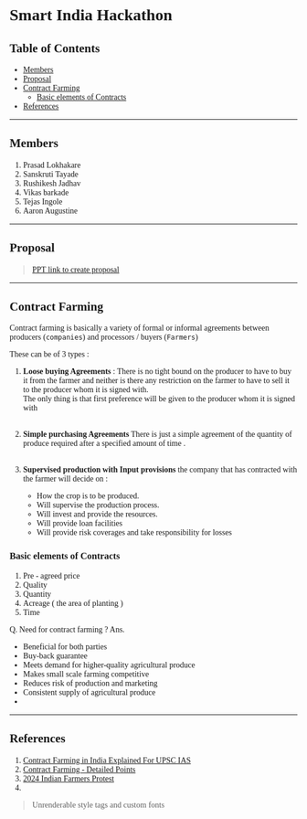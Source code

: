 
<h1>Smart India Hackathon </h1>



<h2>Table of Contents</h2>

- [Members](#members)
- [Proposal](#proposal)
- [Contract Farming](#contract-farming)
  - [Basic elements of Contracts](#basic-elements-of-contracts)
- [References](#references)

<hr>


## Members
1. Prasad Lokhakare
2. Sanskruti Tayade
3. Rushikesh Jadhav
4. Vikas barkade
5. Tejas Ingole
6. Aaron Augustine

<hr>


## Proposal

> [PPT link to create proposal](https://docs.google.com/presentation/d/1m1zI1ojvo4DQrfmT6nYllS-DZApg9sSP/edit?usp=sharing&ouid=118441554437160233702&rtpof=true&sd=true)


<hr>


## Contract Farming
Contract farming is basically a variety of formal or informal agreements between producers (`companies`) and processors / buyers (`Farmers`)

These can be of 3 types : 
1. **Loose buying Agreements** :
There is no tight bound on the producer to have to buy it from the farmer and neither is there any restriction on the farmer to have to sell it to the producer whom it is signed with.<br>The only thing is that first preference will be given to the producer whom it is signed with <br><br>

2. **Simple purchasing Agreements**
There is just a simple agreement of the quantity of produce required after a specified amount of time .<br><br>

3. **Supervised production with Input provisions**
the company that has contracted with the farmer will decide on : 
   - How the crop is to be produced.
   - Will supervise the production process.
   - Will invest and provide the resources.
   - Will provide loan facilities
   - Will provide risk coverages and take responsibility for losses

### Basic elements of Contracts
1. Pre - agreed price
2. Quality
3. Quantity
4. Acreage ( the area of planting  )
5. Time

Q. Need for contract farming ?
Ans. 
- Beneficial for both parties 
- Buy-back guarantee 
- Meets demand for higher-quality agricultural produce 
- Makes small scale farming competitive
-  Reduces risk of production and marketing
-  Consistent supply of agricultural produce
-  

<hr>

## References
1. [Contract Farming in India Explained For UPSC IAS ](https://www.youtube.com/watch?v=hvWuHBobbog)
2. [Contract Farming - Detailed Points](https://vikaspedia.in/agriculture/market-information/contract-farming-a-mechanism-of-alternative-marketing#:~:text=Contract%20farming%20can%20be%20defined,a%20farm%20product%20or%20products.)
3. [2024 Indian Farmers Protest](https://en.wikipedia.org/wiki/2024_Indian_farmers%27_protest#:~:text=The%20primary%20requests%20of%20the,of%20loans%20for%20all%20farmers.&text=Fixed%20daily%20wages%20for%20farming,of%20guaranteed%20employment%20a%20year.)
4. 


> Unrenderable style tags and custom fonts 
<style>
@import url('https://fonts.googleapis.com/css2?family=Baskervville+SC&family=DM+Serif+Text:ital@0;1&display=swap');
body {
    font-family: 'Baskervville SC', serif !important;
}
h1, h2, h3, h4, h5, h6 {
    font-family: 'DM Serif Text', serif !important;
}
</style>